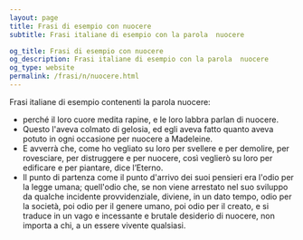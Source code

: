 ```yaml
---
layout: page
title: Frasi di esempio con nuocere 
subtitle: Frasi italiane di esempio con la parola  nuocere

og_title: Frasi di esempio con nuocere 
og_description: Frasi italiane di esempio con la parola  nuocere
og_type: website
permalink: /frasi/n/nuocere.html
---
```


Frasi italiane di esempio contenenti la parola nuocere:


- perché il loro cuore medita rapine, e le loro labbra parlan di nuocere.
- Questo l'aveva colmato di gelosia, ed egli aveva fatto quanto aveva potuto in ogni occasione per nuocere a Madeleine.
- E avverrà che, come ho vegliato su loro per svellere e per demolire, per rovesciare, per distruggere e per nuocere, così veglierò su loro per edificare e per piantare, dice l’Eterno.
- Il punto di partenza come il punto d'arrivo dei suoi pensieri era l'odio per la legge umana; quell'odio che, se non viene arrestato nel suo sviluppo da qualche incidente provvidenziale, diviene, in un dato tempo, odio per la società, poi odio per il genere umano, poi odio per il creato, e si traduce in un vago e incessante e brutale desiderio di nuocere, non importa a chi, a un essere vivente qualsiasi.
